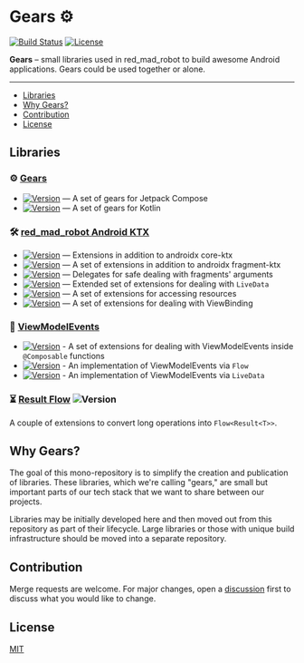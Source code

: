 # Gears :gear:

[![Build Status](https://img.shields.io/github/actions/workflow/status/RedMadRobot/gears-android/main.yml?branch=main&style=flat-square)][ci]
[![License](https://img.shields.io/github/license/RedMadRobot/gears-android?style=flat-square)][license]

**Gears** – small libraries used in red_mad_robot to build awesome Android applications.
Gears could be used together or alone.

---
<!-- START doctoc generated TOC please keep comment here to allow auto update -->
<!-- DON'T EDIT THIS SECTION, INSTEAD RE-RUN doctoc TO UPDATE -->

- [Libraries](#libraries)
- [Why Gears?](#why-gears)
- [Contribution](#contribution)
- [License](#license)

<!-- END doctoc generated TOC please keep comment here to allow auto update -->

## Libraries

### :gear: **[Gears](gears/)**

- [![Version](https://img.shields.io/maven-central/v/com.redmadrobot.gears/gears-compose?style=flat-square)][gears-compose] — A set of gears for Jetpack Compose
- [![Version](https://img.shields.io/maven-central/v/com.redmadrobot.gears/kotlin?style=flat-square)][gears-kotlin] — A set of gears for Kotlin

### :hammer_and_wrench: **[red_mad_robot Android KTX](ktx/)**

- [![Version](https://img.shields.io/maven-central/v/com.redmadrobot.extensions/core-ktx?style=flat-square&label=core-ktx)][core-ktx] — Extensions in addition to androidx core-ktx
- [![Version](https://img.shields.io/maven-central/v/com.redmadrobot.extensions/fragment-ktx?style=flat-square&label=fragment-ktx)][fragment-ktx] — A set of extensions in addition to androidx fragment-ktx
- [![Version](https://img.shields.io/maven-central/v/com.redmadrobot.extensions/fragment-args-ktx?style=flat-square&label=fragment-args-ktx)][fragment-args-ktx] — Delegates for safe dealing with fragments' arguments
- [![Version](https://img.shields.io/maven-central/v/com.redmadrobot.extensions/lifecycle-livedata-ktx?style=flat-square&label=lifecycle-livedata-ktx)][lifecycle-livedata-ktx] — Extended set of extensions for dealing with `LiveData`
- [![Version](https://img.shields.io/maven-central/v/com.redmadrobot.extensions/resources-ktx?style=flat-square&label=resources-ktx)][resources-ktx] — A set of extensions for accessing resources
- [![Version](https://img.shields.io/maven-central/v/com.redmadrobot.extensions/viewbinding-ktx?style=flat-square&label=viewbinding-ktx)][viewbinding-ktx] — A set of extensions for dealing with ViewBinding

### :mag_right: **[ViewModelEvents](viewmodelevents/)**

- [![Version](https://img.shields.io/maven-central/v/com.redmadrobot.gears/kotlin?style=flat-square)][viewmodelevents-compose] - A set of extensions for dealing with ViewModelEvents inside `@Composable` functions
- [![Version](https://img.shields.io/maven-central/v/com.redmadrobot.gears/kotlin?style=flat-square)][viewmodelevents-flow] - An implementation of ViewModelEvents via `Flow`
- [![Version](https://img.shields.io/maven-central/v/com.redmadrobot.gears/kotlin?style=flat-square)][viewmodelevents-livedata] - An implementation of ViewModelEvents via `LiveData`

### :hourglass_flowing_sand: **[Result Flow](resultflow/)** ![Version](https://img.shields.io/maven-central/v/com.redmadrobot.gears/resultflow?style=flat-square)

A couple of extensions to convert long operations into `Flow<Result<T>>`.

## Why Gears?

The goal of this mono-repository is to simplify the creation and publication of libraries.
These libraries, which we're calling "gears," are small but important parts of our tech stack that we want to share between our projects.

Libraries may be initially developed here and then moved out from this repository as part of their lifecycle.
Large libraries or those with unique build infrastructure should be moved into a separate repository.

## Contribution

Merge requests are welcome.
For major changes, open a [discussion][discussions] first to discuss what you would like to change.

## License

[MIT][license]

[core-ktx]: ktx/core-ktx/
[fragment-ktx]: ktx/fragment-ktx/
[fragment-args-ktx]: ktx/fragment-args-ktx/
[lifecycle-livedata-ktx]: ktx/lifecycle-livedata-ktx/
[resources-ktx]: ktx/resources-ktx/
[viewbinding-ktx]: ktx/viewbinding-ktx/
[license]: LICENSE

[gears-compose]: gears/gears-compose
[gears-kotlin]: gears/gears-kotlin

[viewmodelevents-compose]: viewmodelevents/viewmodelevents-compose/
[viewmodelevents-flow]: viewmodelevents/viewmodelevents-flow/
[viewmodelevents-livedata]: viewmodelevents/viewmodelevents-livedata/

[ci]: https://github.com/RedMadRobot/gears-android/actions?query=branch%3Amain++
[discussions]: https://github.com/RedMadRobot/gears-android/discussions
